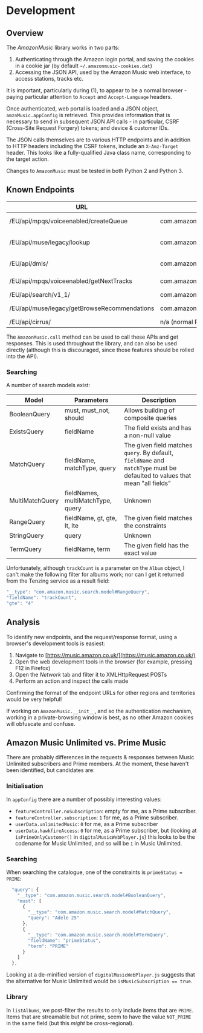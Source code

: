 Development
===========

Overview
--------
The _AmazonMusic_ library works in two parts:

1. Authenticating through the Amazon login portal, and saving the cookies in a cookie jar (by default `~/.amazonmusic-cookies.dat`)
2. Accessing the JSON API, used by the Amazon Music web interface, to access stations, tracks etc.

It is important, particularly during (1), to appear to be a normal browser - paying particular attention to `Accept` and `Accept-Language` headers.

Once authenticated, web portal is loaded and a JSON object, `amznMusic.appConfig` is retrieved. This provides information that is necessary to send in subsequent JSON API calls - in particular, CSRF (Cross-Site Request Forgery) tokens; and device & customer IDs.

The JSON calls themselves are to various HTTP endpoints and in addition to HTTP headers including the CSRF tokens, include an `X-Amz-Target` header. This looks like a fully-qualified Java class name, corresponding to the target action.

Changes to `AmazonMusic` must be tested in both Python 2 and Python 3.

Known Endpoints
---------------

URL  | Target | Description 
-----|--------|----------------
/EU/api/mpqs/voiceenabled/createQueue | com.amazon.musicplayqueueservice.model.client.external.voiceenabled.MusicPlayQueueServiceExternalVoiceEnabledClient.createQueue | Create a queue for a station
/EU/api/muse/legacy/lookup | com.amazon.musicensembleservice.MusicEnsembleService.lookup | Look up the tracks for an album or playlist
/EU/api/dmls/ | com.amazon.digitalmusiclocator.DigitalMusicLocatorServiceExternal.getRestrictedStreamingURL | Get the URL to stream a track
/EU/api/mpqs/voiceenabled/getNextTracks | com.amazon.musicplayqueueservice.model.client.external.voiceenabled.MusicPlayQueueServiceExternalVoiceEnabledClient.getNextTracks | Get the next page for a queue
/EU/api/search/v1_1/ | com.amazon.tenzing.v1_1.TenzingServiceExternalV1_1.search | Perform a search
/EU/api/muse/legacy/getBrowseRecommendations | com.amazon.musicensembleservice.MusicEnsembleService.getBrowseRecommendations | Browse recommendations
/EU/api/cirrus/ | n/a (normal POST data with `Operation` parameter) | Query library

The `AmazonMusic.call` method can be used to call these APIs and get responses. This is used throughout the library, and can also be used directly (although this is discouraged, since those features should be rolled into the API).

### Searching

A number of search models exist:

Model | Parameters | Description
------|------------|--------------------
BooleanQuery | must<Query>, must_not<Query>, should<Query> | Allows building of composite queries
ExistsQuery | fieldName | The field exists and has a non-null value
MatchQuery | fieldName, matchType, query | The given field matches `query`. By default, `fieldName` and `matchType` must be defaulted to values that mean "all fields"
MultiMatchQuery | fieldNames<String>, multiMatchType, query | Unknown
RangeQuery | fieldName, gt, gte, lt, lte | The given field matches the constraints
StringQuery | query | Unknown
TermQuery | fieldName, term | The given field has the exact value

Unfortunately, although `trackCount` is a parameter on the `Album` object, I can't make the following filter for albums work; nor can I get it returned from  the Tenzing service as a result field:

```javascript
"__type": "com.amazon.music.search.model#RangeQuery",
"fieldName": "trackCount",
"gte": "4"
```

Analysis
--------

To identify new endpoints, and the request/response format, using a browser's development tools is easiest:

1. Navigate to [https://music.amazon.co.uk/](https://music.amazon.co.uk/)
2. Open the web development tools in the browser (for example, pressing F12 in Firefox)
3. Open the _Network_ tab and filter it to XMLHttpRequest POSTs
4. Perform an action and inspect the calls made

Confirming the format of the endpoint URLs for other regions and territories would be very helpful!

If working on `AmazonMusic.__init__`, and so the authentication mechanism, working in a private-browsing window is best, as no other Amazon cookies will obfuscate and confuse.

Amazon Music Unlimited vs. Prime Music
--------------------------------------

There are probably differences in the requests & responses between Music Unlimited subscribers and Prime members. At the moment, these haven't been identified, but candidates are:

### Initialisation
In `appConfig` there are a number of possibly interesting values:

* `featureController.noSubscription`: empty for me, as a Prime subscriber.
* `featureController.subscription`: `1` for me, as a Prime subscriber.
* `userData.unlimitedMusic`: `0` for me, as a Prime subscriber
* `userData.hawkfireAccess`: `0` for me, as a Prime subscriber, but (looking at `isPrimeOnlyCustomer()` in `digitalMusicWebPlayer.js`) this looks to be the codename for Music Unlimited, and so will be `1` in Music Unlimited.

### Searching

When searching the catalogue, one of the constraints is `primeStatus = PRIME`:

```javascript
  "query": {
    "__type": "com.amazon.music.search.model#BooleanQuery",
    "must": [
      {
        "__type": "com.amazon.music.search.model#MatchQuery",
        "query": "Adele 25"
      },
      {
        "__type": "com.amazon.music.search.model#TermQuery",
        "fieldName": "primeStatus",
        "term": "PRIME"
      }
    ]
  },
```

Looking at a de-minified version of `digitalMusicWebPlayer.js` suggests that the alternative for Music Unlimited would be `isMusicSubscription == true`.

### Library

In `listAlbums`, we post-filter the results to only include items that are `PRIME`. Items that are streamable but not prime, seem to have the value `NOT_PRIME` in the same field (but this _might_ be cross-regional).